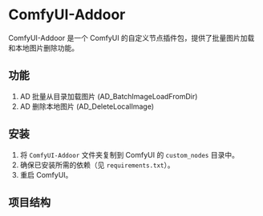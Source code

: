 # ComfyUI-Addoor

ComfyUI-Addoor 是一个 ComfyUI 的自定义节点插件包，提供了批量图片加载和本地图片删除功能。

## 功能

1. AD 批量从目录加载图片 (AD_BatchImageLoadFromDir)
2. AD 删除本地图片 (AD_DeleteLocalImage)

## 安装

1. 将 `ComfyUI-Addoor` 文件夹复制到 ComfyUI 的 `custom_nodes` 目录中。
2. 确保已安装所需的依赖（见 `requirements.txt`）。
3. 重启 ComfyUI。

## 项目结构

